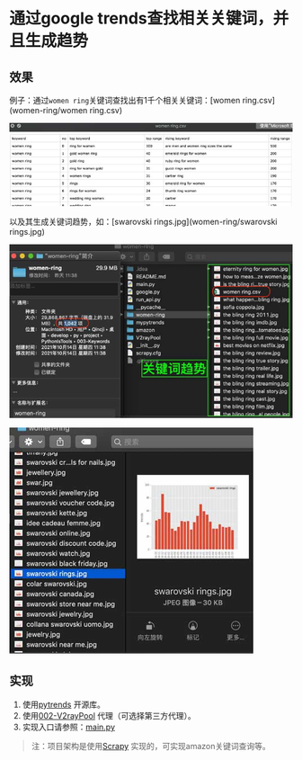 # 通过google trends查找相关关键词，并且生成趋势

## 效果

例子：通过`women ring`关键词查找出有1千个相关关键词：[women ring.csv](women-ring/women ring.csv)

![](women-ring/2.jpg)

以及其生成关键词趋势，如：[swarovski rings.jpg](women-ring/swarovski rings.jpg)

![](women-ring/1.jpg)

![](women-ring/3.jpg)

## 实现
1. 使用[pytrends](https://github.com/GeneralMills/pytrends) 开源库。
2. 使用[002-V2rayPool](../002-V2rayPool) 代理（可选择第三方代理）。
3. 实现入口请参照：[main.py](main.py) 

> 注：项目架构是使用[Scrapy](https://www.osgeo.cn/scrapy/intro/overview.html) 实现的，可实现amazon关键词查询等。 